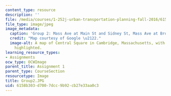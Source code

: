 ```yaml
---
content_type: resource
description: ''
file: /media/courses/1-252j-urban-transportation-planning-fall-2016/6158b303d7007dcc9b92cb27e33aa0c3_Group2.JPG
file_type: image/jpeg
image_metadata:
  caption: 'Group 2: Mass Ave at Main St and Sidney St, Mass Ave at Brookline St.'
  credit: "Map courtesy of Google \u2122."
  image-alt: A map of Central Square in Cambridge, Massachusetts, with key intersections
    highlighted.
learning_resource_types:
- Assignments
ocw_type: OCWImage
parent_title: Assignment 1
parent_type: CourseSection
resourcetype: Image
title: Group2.JPG
uid: 6158b303-d700-7dcc-9b92-cb27e33aa0c3
---
```

